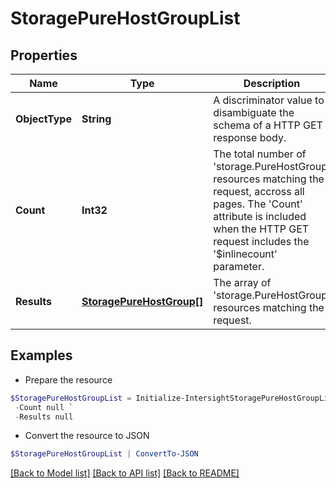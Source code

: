 # StoragePureHostGroupList
## Properties

Name | Type | Description | Notes
------------ | ------------- | ------------- | -------------
**ObjectType** | **String** | A discriminator value to disambiguate the schema of a HTTP GET response body. | 
**Count** | **Int32** | The total number of &#39;storage.PureHostGroup&#39; resources matching the request, accross all pages. The &#39;Count&#39; attribute is included when the HTTP GET request includes the &#39;$inlinecount&#39; parameter. | [optional] 
**Results** | [**StoragePureHostGroup[]**](StoragePureHostGroup.md) | The array of &#39;storage.PureHostGroup&#39; resources matching the request. | [optional] 

## Examples

- Prepare the resource
```powershell
$StoragePureHostGroupList = Initialize-IntersightStoragePureHostGroupList  -ObjectType null `
 -Count null `
 -Results null
```

- Convert the resource to JSON
```powershell
$StoragePureHostGroupList | ConvertTo-JSON
```

[[Back to Model list]](../README.md#documentation-for-models) [[Back to API list]](../README.md#documentation-for-api-endpoints) [[Back to README]](../README.md)

